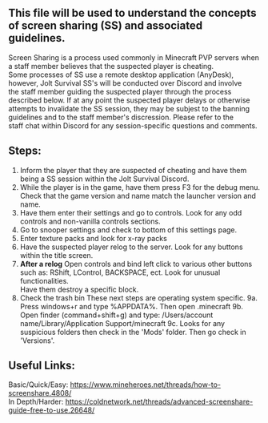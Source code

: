 ## This file will be used to understand the concepts of screen sharing (SS) and associated guidelines.

Screen Sharing is a process used commonly in Minecraft PVP servers when a staff member believes that the suspected player is cheating.  \
Some processes of SS use a remote desktop application (AnyDesk), however, Jolt Survival SS's will be conducted over Discord and involve \
the staff member guiding the suspected player through the process described below.  If at any point the suspected player delays or otherwise \
attempts to invalidate the SS session, they may be subjest to the banning guidelines and to the staff member's discression.  Please refer to the \
staff chat within Discord for any session-specific questions and comments.

## Steps:
1. Inform the player that they are suspected of cheating and have them being a SS session within the Jolt Survival Discord. 
2. While the player is in the game, have them press F3 for the debug menu.  Check that the game version and name match the launcher version and name. 
3. Have them enter their settings and go to controls.  Look for any odd controls and non-vanilla controls sections. 
4. Go to snooper settings and check to bottom of this settings page. 
5. Enter texture packs and look for x-ray packs 
6. Have the suspected player relog to the server.  Look for any buttons within the title screen. 
7. **After a relog** Open controls and bind left click to various other buttons such as: RShift, LControl, BACKSPACE, ect.  Look for unusual functionalities.  
Have them destroy a specific block. 
8. Check the trash bin
These next steps are operating system specific. 
9a. Press windows+r and type %APPDATA%.  Then open .minecraft
9b. Open finder (command+shift+g) and type: /Users/account name/Library/Application Support/minecraft
9c. Looks for any suspicious folders then check in the 'Mods' folder.  Then go check in 'Versions'.


## Useful Links:
Basic/Quick/Easy:  https://www.mineheroes.net/threads/how-to-screenshare.4808/ \
In Depth/Harder:   https://coldnetwork.net/threads/advanced-screenshare-guide-free-to-use.26648/
